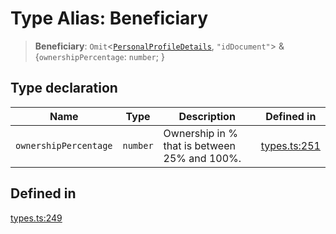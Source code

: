 # Type Alias: Beneficiary

> **Beneficiary**: `Omit`\<[`PersonalProfileDetails`](/docs/packages/sdk/interfaces/PersonalProfileDetails.md), `"idDocument"`\> & \{`ownershipPercentage`: `number`; \}

## Type declaration

| Name | Type | Description | Defined in |
| ------ | ------ | ------ | ------ |
| `ownershipPercentage` | `number` | Ownership in % that is between 25% and 100%. | [types.ts:251](https://github.com/monerium/js-monorepo/blob/main/packages/sdk/src/types.ts#L251) |

## Defined in

[types.ts:249](https://github.com/monerium/js-monorepo/blob/main/packages/sdk/src/types.ts#L249)
